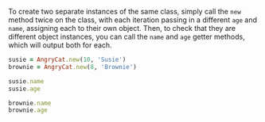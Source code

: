 To create two separate instances of the same class, simply call the `new` method twice on the class, with each iteration passing in a different `age` and `name`, assigning each to their own object. Then, to check that they are different object instances, you can call the `name` and `age` getter methods, which will output both for each.

```ruby
susie = AngryCat.new(10, 'Susie')
brownie = AngryCat.new(8, 'Brownie')

susie.name
susie.age

brownie.name
brownie.age
```
